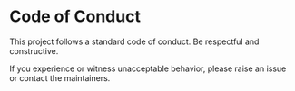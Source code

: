 # Code of Conduct

This project follows a standard code of conduct. Be respectful and constructive.

If you experience or witness unacceptable behavior, please raise an issue or contact the maintainers.
